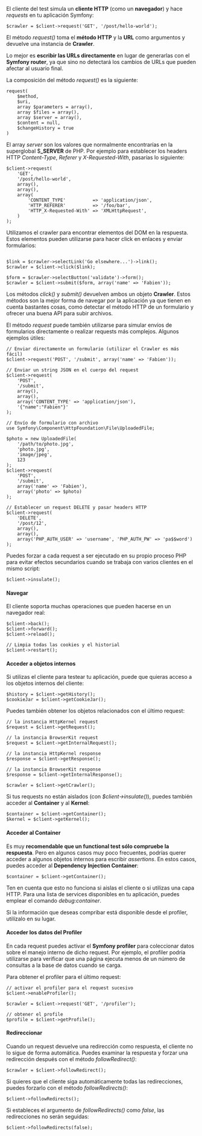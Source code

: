 El cliente del test simula un **cliente HTTP** (como un **navegador**) y hace _requests_ en tu aplicación Symfony:

```
$crawler = $client->request('GET', '/post/hello-world');
```

El método _request()_ toma el **método HTTP** y la **URL** como argumentos y devuelve una instancia de **Crawler**.

Lo mejor es **escribir las URLs directamente** en lugar de generarlas con el **Symfony router**, ya que sino no detectará los cambios de URLs que pueden afectar al usuario final.

La composición del método _request()_ es la siguiente: 

```
request(
    $method,
    $uri,
    array $parameters = array(),
    array $files = array(),
    array $server = array(),
    $content = null,
    $changeHistory = true
)
```

El array _server_ son los valores que normalmente encontrarías en la superglobal $**_SERVER** de PHP. Por ejemplo para establecer los headers HTTP _Content-Type_, _Referer_ y _X-Requested-With_, pasarías lo siguiente:

```
$client->request(
    'GET',
    '/post/hello-world',
    array(),
    array(),
    array(
        'CONTENT_TYPE'          => 'application/json',
        'HTTP_REFERER'          => '/foo/bar',
        'HTTP_X-Requested-With' => 'XMLHttpRequest',
    )
);
```

 Utilizamos el crawler para encontrar elementos del DOM en la respuesta. Estos elementos pueden utilizarse para hacer click en enlaces y enviar formularios:

```

$link = $crawler->selectLink('Go elsewhere...')->link();
$crawler = $client->click($link);

$form = $crawler->selectButton('validate')->form();
$crawler = $client->submit($form, array('name' => 'Fabien'));
```

Los métodos _click()_ y _submit()_ devuelven ambos un objeto **Crawler**. Estos métodos son la mejor forma de navegar por la aplicación ya que tienen en cuenta bastantes cosas, como detectar el método HTTP de un formulario y ofrecer una buena API para subir archivos. 

El método _request_ puede también utilizarse para simular envíos de formularios directamente o realizar requests más complejos. Algunos ejemplos útiles:

```
// Enviar directamente un formulario (utilizar el Crawler es más fácil)
$client->request('POST', '/submit', array('name' => 'Fabien'));

// Enviar un string JSON en el cuerpo del request
$client->request(
    'POST',
    '/submit',
    array(),
    array(),
    array('CONTENT_TYPE' => 'application/json'),
    '{"name":"Fabien"}'
);

// Envío de formulario con archivo
use Symfony\Component\HttpFoundation\File\UploadedFile;

$photo = new UploadedFile(
    '/path/to/photo.jpg',
    'photo.jpg',
    'image/jpeg',
    123
);
$client->request(
    'POST',
    '/submit',
    array('name' => 'Fabien'),
    array('photo' => $photo)
);

// Establecer un request DELETE y pasar headers HTTP
$client->request(
    'DELETE',
    '/post/12',
    array(),
    array(),
    array('PHP_AUTH_USER' => 'username', 'PHP_AUTH_PW' => 'pa$$word')
);
```

Puedes forzar a cada request a ser ejecutado en su propio proceso PHP para evitar efectos secundarios cuando se trabaja con varios clientes en el mismo script:

```
$client->insulate();
```

#### Navegar

El cliente soporta muchas operaciones que pueden hacerse en un navegador real:

```
$client->back();
$client->forward();
$client->reload();

// Limpia todas las cookies y el historial
$client->restart();
```

#### Acceder a objetos internos

Si utilizas el cliente para testear tu aplicación, puede que quieras acceso a los objetos internos del cliente:

```
$history = $client->getHistory();
$cookieJar = $client->getCookieJar();
```

Puedes también obtener los objetos relacionados con el último request:

```
// la instancia HttpKernel request
$request = $client->getRequest();

// la instancia BrowserKit request
$request = $client->getInternalRequest();

// la instancia HttpKernel response
$response = $client->getResponse();

// la instancia BrowserKit response
$response = $client->getInternalResponse();

$crawler = $client->getCrawler();
```

Si tus requests no están aislados (con _$client->insulate()_), puedes también acceder al **Container** y al **Kernel**:

```
$container = $client->getContainer();
$kernel = $client->getKernel();
```

#### Acceder al Container

Es muy **recomendable que un functional test sólo compruebe la respuesta**. Pero en algunos casos muy poco frecuentes, podrías querer acceder a algunos objetos internos para escribir _assertions_. En estos casos, puedes acceder al **Dependency Injection Container**:

```
$container = $client->getContainer();
```

Ten en cuenta que esto no funciona si aislas el cliente o si utilizas una capa HTTP. Para una lista de services disponibles en tu aplicación, puedes emplear el comando _debug:container_.

Si la información que deseas compribar está disponible desde el profiler, utilízalo en su lugar.

#### Acceder los datos del Profiler

En cada request puedes activar el **Symfony profiler** para coleccionar datos sobre el manejo interno de dicho request. Por ejemplo, el profiler podría utilizarse para verificar que una página ejecuta menos de un número de consultas a la base de datos cuando se carga.

Para obtener el profiler para el último request:

```
// activar el profiler para el request sucesivo
$client->enableProfiler();

$crawler = $client->request('GET', '/profiler');

// obtener el profile
$profile = $client->getProfile();
```

#### Redireccionar

Cuando un request devuelve una redirección como respuesta, el cliente no lo sigue de forma automática. Puedes examinar la respuesta y forzar una redirección después con el método _followRedirect()_:

```
$crawler = $client->followRedirect();
```

Si quieres que el cliente siga automáticamente todas las redirecciones, puedes forzarlo con el método _followRedirects()_:

```
$client->followRedirects();
```

Si estableces el argumento de _followRedirects()_ como _false_, las redirecciones no serán seguidas:

```
$client->followRedirects(false);
```
